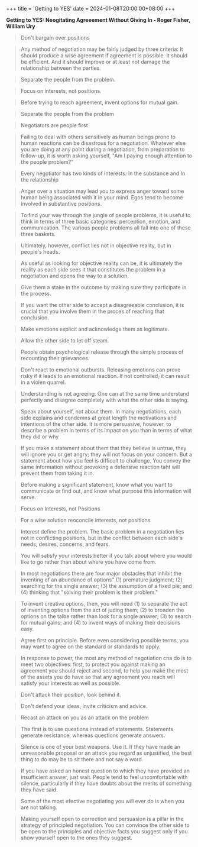 +++
title = 'Getting to YES'
date = 2024-01-08T20:00:00+08:00
+++

**Getting to YES: Neogitating Agreeement Without Giving In - Roger Fisher, William Ury**

> Don't bargain over positions

> Any method of negotiation may be fairly judged by three criteria: It should produce a wise agreement if agreement is possible. It should be efficient. And it should improve or at least not damage the relationship between the parties.

> Separate the people from the problem.

> Focus on interests, not positions.

> Before trying to reach agreement, invent options for mutual gain.

> Separate the people from the problem

> Negotiators are people first

> Failing to deal with others sensitively as human beings prone to human reactions can be disastrous for a negotiation. Whatever else you are doing at any point during a negotiation, from preparation to follow-up, it is worth asking yourself, "Am I paying enough attention to the people problem?"

> Every negotiator has two kinds of Interests: In the substance and In the relationship

> Anger over a situation may lead you to express anger toward some human being associated with it in your mind. Egos tend to become involved in substantive positions.

> To find your way through the jungle of people problems, it is useful to think in terms of three basic categories: perception, emotion, and communication. The various people problems all fall into one of these three baskets.

> Ultimately, however, conflict lies not in objective reality, but in people's heads.

> As useful as looking for objective reality can be, it is ultimately the reality as each side sees it that constitutes the problem in a negotiation and opens the way to a solution.

> Give them a stake in the outcome by making sure they participate in the process.

> If you want the other side to accept a disagreeable conclusion, it is crucial that you involve them in the proces of reaching that conclusion.

> Make emotions explicit and acknowledge them as legitimate.

> Allow the other side to let off steam.

> People obtain psychological release through the simple process of recounting their grievances.

> Don't react to emotional outbursts. Releasing emotions can prove risky if it leads to an emotional reaction. If not controlled, it can result in a violen quarrel.

> Understanding is not agreeing. One can at the same time understand perfectly and disagree completely with what the other side is saying.

> Speak about yourself, not about them. In many negotiations, each side explains and condemns at great length the motivations and intentions of the other side. It is more persuasive, however, to describe a problem in terms of its impact on you than in terms of what they did or why

> If you make a statement about them that they believe is untrue, they will ignore you or get angry; they will not focus on your concern. But a statement about how you feel is difficult to challenge. You convey the same information without provoking a defensive reaction taht will prevent them from taking it in.

> Before making a significant statement, know what you want to communicate or find out, and know what purpose this information will serve.

> Focus on Interests, not Positions

> For a wise solution reoconcile interests, not positions

> Interest define the problem. The basic problem in a negotiation lies not in conflicting positions, but in the conflict between each side's needs, desires, concerns, and fears.

> You will satisfy your interests better if you talk about where you would like to go rather than about where you have come from.

> In most negotiations there are four major obstacles that inhibit the inventing of an abundance of options" (1) premature judgment; (2) searching for the single answer; (3) the assumption of a fixed pie; and (4) thinking that "solving their problem is their problem."

> To invent creative options, then, you will need (1) to separate the act of inventing options from the act of juding them; (2) to broaden the options on the talbe rather than look for a single answer; (3) to search for mutual gains; and (4) to invent ways of making their decisions easy.

> Agree first on principle. Before even considering possible terms, you may want to agree on the standard or standards to apply.

> In response to power, the most any method of negotiation cna do is to meet two objectives: first, to protect you against making an agreement you should reject and second, to help you make the most of the assets you do have so that any agreement you reach will satisfy your interests as well as possible.

> Don't attack their position, look behind it.

> Don't defend your ideas, invite criticism and advice.

> Recast an attack on you as an attack on the problem

> The first is to use questions instead of statements. Statements generate resistance, whereas questions generate answers.

> Silence is one of your best weapons. Use it. If they have made an unreasonable proposal or an attack you regard as unjustified, the best thing to do may be to sit there and not say a word.

> If you have asked an honest question to which they have provided an insufficient answer, just wait. People tend to feel uncomfortable with silence, particularly if they have doubts about the merits of something they have said.

> Some of the most efective negotiating you will ever do is when you are not talking.

> Making yourself open to correction and persuasion is a pillar in the strategy of principled negotiation. You can convince the other side to be open to the principles and objective facts you suggest only if you show yourself open to the ones they suggest.
